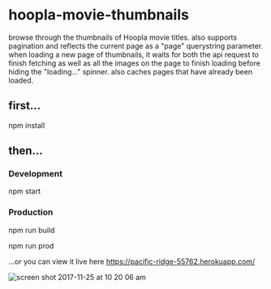 # hoopla-movie-thumbnails

browse through the thumbnails of Hoopla movie titles.  also supports pagination and reflects the current page as a "page" querystring parameter.  when loading a new page of thumbnails, it waits for both the api request to finish fetching as well as all the images on the page to finish loading before hiding the "loading..." spinner.  also caches pages that have already been loaded.

## first...
npm install

## then...

### Development
npm start

### Production
npm run build

npm run prod


...or you can view it live here
https://pacific-ridge-55762.herokuapp.com/

![screen shot 2017-11-25 at 10 20 06 am](https://user-images.githubusercontent.com/11671559/33233388-56bdfac0-d1ca-11e7-8ee6-ae4230e85092.png)
